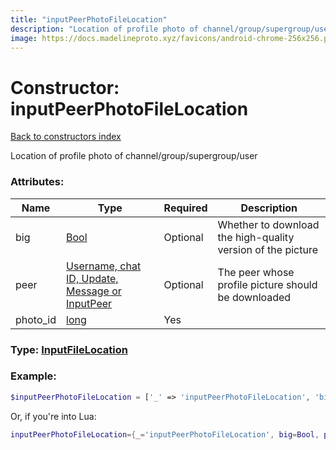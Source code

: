```yaml
---
title: "inputPeerPhotoFileLocation"
description: "Location of profile photo of channel/group/supergroup/user"
image: https://docs.madelineproto.xyz/favicons/android-chrome-256x256.png
---
```

# Constructor: inputPeerPhotoFileLocation  
[Back to constructors index](index.md)



Location of profile photo of channel/group/supergroup/user

### Attributes:

| Name     |    Type       | Required | Description |
|----------|---------------|----------|-------------|
|big|[Bool](../types/Bool.md) | Optional|Whether to download the high-quality version of the picture|
|peer|[Username, chat ID, Update, Message or InputPeer](../types/InputPeer.md) | Optional|The peer whose profile picture should be downloaded|
|photo\_id|[long](../types/long.md) | Yes|



### Type: [InputFileLocation](../types/InputFileLocation.md)


### Example:

```php
$inputPeerPhotoFileLocation = ['_' => 'inputPeerPhotoFileLocation', 'big' => Bool, 'peer' => InputPeer, 'photo_id' => long];
```  


Or, if you're into Lua:

```lua
inputPeerPhotoFileLocation={_='inputPeerPhotoFileLocation', big=Bool, peer=InputPeer, photo_id=long}

```


